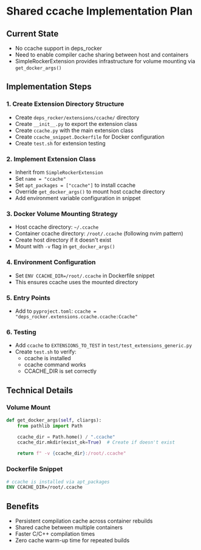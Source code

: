 # Shared ccache Implementation Plan

## Current State
- No ccache support in deps_rocker
- Need to enable compiler cache sharing between host and containers
- SimpleRockerExtension provides infrastructure for volume mounting via `get_docker_args()`

## Implementation Steps

### 1. Create Extension Directory Structure
- Create `deps_rocker/extensions/ccache/` directory
- Create `__init__.py` to export the extension class
- Create `ccache.py` with the main extension class
- Create `ccache_snippet.Dockerfile` for Docker configuration
- Create `test.sh` for extension testing

### 2. Implement Extension Class
- Inherit from `SimpleRockerExtension`
- Set `name = "ccache"`
- Set `apt_packages = ["ccache"]` to install ccache
- Override `get_docker_args()` to mount host ccache directory
- Add environment variable configuration in snippet

### 3. Docker Volume Mounting Strategy
- Host ccache directory: `~/.ccache`
- Container ccache directory: `/root/.ccache` (following nvim pattern)
- Create host directory if it doesn't exist
- Mount with `-v` flag in `get_docker_args()`

### 4. Environment Configuration
- Set `ENV CCACHE_DIR=/root/.ccache` in Dockerfile snippet
- This ensures ccache uses the mounted directory

### 5. Entry Points
- Add to `pyproject.toml`: `ccache = "deps_rocker.extensions.ccache.ccache:Ccache"`

### 6. Testing
- Add `ccache` to `EXTENSIONS_TO_TEST` in `test/test_extensions_generic.py`
- Create `test.sh` to verify:
  - ccache is installed
  - ccache command works
  - CCACHE_DIR is set correctly

## Technical Details

### Volume Mount
```python
def get_docker_args(self, cliargs):
    from pathlib import Path

    ccache_dir = Path.home() / ".ccache"
    ccache_dir.mkdir(exist_ok=True)  # Create if doesn't exist

    return f" -v {ccache_dir}:/root/.ccache"
```

### Dockerfile Snippet
```dockerfile
# ccache is installed via apt_packages
ENV CCACHE_DIR=/root/.ccache
```

## Benefits
- Persistent compilation cache across container rebuilds
- Shared cache between multiple containers
- Faster C/C++ compilation times
- Zero cache warm-up time for repeated builds
